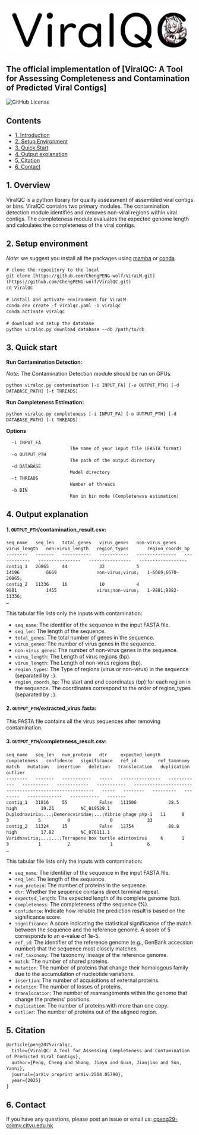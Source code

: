 <img src="logo.png" alt="image" width="800" height=auto>

## The official implementation of [ViralQC: A Tool for Assessing Completeness and Contamination of Predicted Viral Contigs]

![GitHub License](https://img.shields.io/github/license/ChengPENG-wolf/ViralQC)

## Contents

- [1. Introduction](#1-introduction)
- [2. Setup Environment](#2-setup-environment)
- [3. Quick Start](#3-quick-start)
- [4. Output explanation](#4-output-explanation)
- [5. Citation](#5-citation)
- [6. Contact](#6-contact)

## 1. Overview

ViralQC is a python library for quality assessment of assembled viral contigs or bins. ViralQC contains two primary modules. The contamination detection module identifies and removes non-viral regions within viral contigs. The completeness module evaluates the expected genome length and calculates the completeness of the viral contigs.

## 2. Setup environment

*Note*: we suggest you install all the packages using [mamba](https://github.com/mamba-org/mamba) or [conda](https://docs.conda.io/en/latest/miniconda.html).

```
# clone the repository to the local
git clone [https://github.com/ChengPENG-wolf/ViraLM.git](https://github.com/ChengPENG-wolf/ViralQC.git)
cd ViralQC

# install and activate environment for ViraLM
conda env create -f viralqc.yaml -n viralqc
conda activate viralqc

# download and setup the database
python viralqc.py download_database --db /path/to/db
```

## 3. Quick start

**Run Contamination Detection:**

*Note*: The Contamination Detection module should be run on GPUs.

```
python viralqc.py contamination [-i INPUT_FA] [-o OUTPUT_PTH] [-d DATABASE_PATH] [-t THREADS]
```

**Run Completeness Estimation:**

```
python viralqc.py completeness [-i INPUT_FA] [-o OUTPUT_PTH] [-d DATABASE_PATH] [-t THREADS]
```

**Options**

```
  -i INPUT_FA
                        The name of your input file (FASTA format)
  -o OUTPUT_PTH
                        The path of the output directory
  -d DATABASE
                        Model directory
  -t THREADS
                        Number of threads
  -b BIN
                        Run in bin mode (Completeness estimation)
```

## 4. Output explanation

#### 1. `OUTPUT_PTH`/contamination_result.csv:

```
seq_name   seq_len   total_genes   virus_genes   non-virus_genes   virus_length   non-virus_length   region_types       region_coords_bp
--------   -------   -----------   -----------   ---------------   ------------   ----------------   ----------------   ------------------
contig_1   20865     44            32            5                 14196          6669               non-virus;virus;   1-6669;6670-20865;
contig_2   11336     16            10            4                 9881           1455               virus;non-virus;   1-9881;9882-11336;
…
```

This tabular file lists only the inputs with contamination:

- `seq_name`: The identifier of the sequence in the input FASTA file.
- `seq_len`: The length of the sequence.
- `total_genes`: The total number of genes in the sequence.
- `virus_genes`: The number of virus genes in the sequence.
- `non-virus_genes`: The number of non-virus genes in the sequence.
- `virus_length`: The Length of virus regions (bp).
- `virus_length`: The Length of non-virus regions (bp).
- `region_types`: The Type of regions (virus or non-virus) in the sequence (separated by `;`).
- `region_coords_bp`: The start and end coordinates (bp) for each region in the sequence. The coordinates correspond to the order of region_types (separated by `;`).

#### 2. `OUTPUT_PTH`/extracted_virus.fasta:

This FASTA file contains all the virus sequences after removing contamination.

#### 3. `OUTPUT_PTH`/completeness_result.csv:

```
seq_name   seq_len   num_protein   dtr     expected_length   completeness   confidence   significance   ref_id        ref_taxonomy                                              match   mutation   insertion   deletion   translocation   duplication   outlier
--------   -------   -----------   -----   ---------------   ------------   ----------   ------------   -----------   -------------------------------------------------------   -----   --------   ---------   --------   -------------   -----------   -------
contig_1   31816     55            False   111506            28.5           high         19.21          NC_019529.1   Duplodnaviria;...;Demerecviridae;...;Vibrio phage pVp-1   11      8          3           5          0               0             33
contig_2   11324     15            False   12754             88.8           high         17.82          NC_076111.1   Varidnaviria;...;...;Terrapene box turtle adintovirus     6       1          3           1          2               1             6
…
```

This tabular file lists only the inputs with contamination:

- `seq_name`: The identifier of the sequence in the input FASTA file.
- `seq_len`: The length of the sequence.
- `num_protein`: The number of proteins in the sequence.
- `dtr`: Whether the sequence contains direct terminal repeat.
- `expected_length`: The expected length of its complete genome (bp).
- `completeness`: The completeness of the sequence (%).
- `confidence`: Indicate how reliable the prediction result is based on the significance score.
- `significance`: A score indicating the statistical significance of the match between the sequence and the reference genome. A score of 5 corresponds to an e-value of 1e-5.
- `ref_id`: The identifier of the reference genome (e.g., GenBank accession number) that the sequence most closely matches.
- `ref_taxonomy`: The taxonomy lineage of the reference genome.
- `match`: The number of shared proteins.
- `mutation`: The number of proteins that change their homologous family due to the accumulation of nucleotide variations.
- `insertion`: The number of acquisitions of external proteins.
- `deletion`: The number of losses of proteins.
- `translocation`: The number of rearrangements within the genome that change the proteins' positions.
- `duplication`: The number of proteins with more than one copy.
- `outlier`: The number of proteins out of the aligned region.

## 5. Citation

```
@article{peng2025viralqc,
  title={ViralQC: A Tool for Assessing Completeness and Contamination of Predicted Viral Contigs},
  author={Peng, Cheng and Shang, Jiayu and Guan, Jiaojiao and Sun, Yanni},
  journal={arXiv preprint arXiv:2504.05790},
  year={2025}
}
```

## 6. Contact

If you have any questions, please post an issue or email us: cpeng29-c@my.cityu.edu.hk
